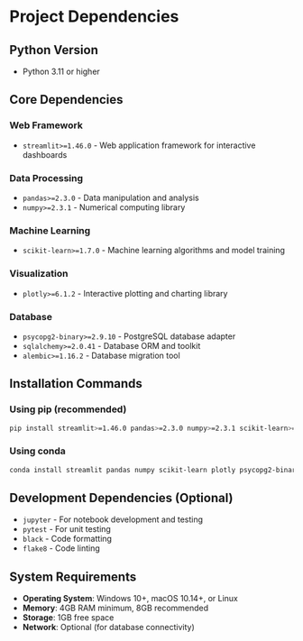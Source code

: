 # Project Dependencies

## Python Version
- Python 3.11 or higher

## Core Dependencies

### Web Framework
- `streamlit>=1.46.0` - Web application framework for interactive dashboards

### Data Processing
- `pandas>=2.3.0` - Data manipulation and analysis
- `numpy>=2.3.1` - Numerical computing library

### Machine Learning
- `scikit-learn>=1.7.0` - Machine learning algorithms and model training

### Visualization
- `plotly>=6.1.2` - Interactive plotting and charting library

### Database
- `psycopg2-binary>=2.9.10` - PostgreSQL database adapter
- `sqlalchemy>=2.0.41` - Database ORM and toolkit
- `alembic>=1.16.2` - Database migration tool

## Installation Commands

### Using pip (recommended)
```bash
pip install streamlit>=1.46.0 pandas>=2.3.0 numpy>=2.3.1 scikit-learn>=1.7.0 plotly>=6.1.2 psycopg2-binary>=2.9.10 sqlalchemy>=2.0.41 alembic>=1.16.2
```

### Using conda
```bash
conda install streamlit pandas numpy scikit-learn plotly psycopg2-binary sqlalchemy alembic
```

## Development Dependencies (Optional)
- `jupyter` - For notebook development and testing
- `pytest` - For unit testing
- `black` - Code formatting
- `flake8` - Code linting

## System Requirements
- **Operating System**: Windows 10+, macOS 10.14+, or Linux
- **Memory**: 4GB RAM minimum, 8GB recommended
- **Storage**: 1GB free space
- **Network**: Optional (for database connectivity)